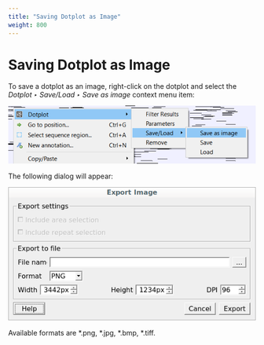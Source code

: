 ```yaml
---
title: "Saving Dotplot as Image"
weight: 800
---
```


# Saving Dotplot as Image

To save a dotplot as an image, right-click on the dotplot and select the _Dotplot ‣ Save/Load ‣ Save as image_ context menu item:

![](/images/65929605/88080488.png)

The following dialog will appear:

![](/images/65929605/65929606.png)

Available formats are \*.png, \*.jpg, \*.bmp, \*.tiff.